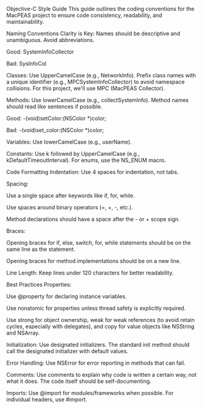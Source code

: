 Objective-C Style Guide
This guide outlines the coding conventions for the MacPEAS project to ensure code consistency, readability, and maintainability.

Naming Conventions
Clarity is Key: Names should be descriptive and unambiguous. Avoid abbreviations.

Good: SystemInfoCollector

Bad: SysInfoCol

Classes: Use UpperCamelCase (e.g., NetworkInfo). Prefix class names with a unique identifier (e.g., MPCSystemInfoCollector) to avoid namespace collisions. For this project, we'll use MPC (MacPEAS Collector).

Methods: Use lowerCamelCase (e.g., collectSystemInfo). Method names should read like sentences if possible.

Good: -(void)setColor:(NSColor *)color;

Bad: -(void)set_color:(NSColor *)color;

Variables: Use lowerCamelCase (e.g., userName).

Constants: Use k followed by UpperCamelCase (e.g., kDefaultTimeoutInterval). For enums, use the NS_ENUM macro.

Code Formatting
Indentation: Use 4 spaces for indentation, not tabs.

Spacing:

Use a single space after keywords like if, for, while.

Use spaces around binary operators (=, +, -, etc.).

Method declarations should have a space after the - or + scope sign.

Braces:

Opening braces for if, else, switch, for, while statements should be on the same line as the statement.

Opening braces for method implementations should be on a new line.

Line Length: Keep lines under 120 characters for better readability.

Best Practices
Properties:

Use @property for declaring instance variables.

Use nonatomic for properties unless thread safety is explicitly required.

Use strong for object ownership, weak for weak references (to avoid retain cycles, especially with delegates), and copy for value objects like NSString and NSArray.

Initialization: Use designated initializers. The standard init method should call the designated initializer with default values.

Error Handling: Use NSError for error reporting in methods that can fail.

Comments: Use comments to explain why code is written a certain way, not what it does. The code itself should be self-documenting.

Imports: Use @import for modules/frameworks when possible. For individual headers, use #import.